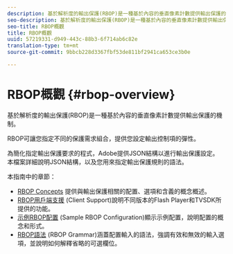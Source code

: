 ```yaml
---
description: 基於解析度的輸出保護(RBOP)是一種基於內容的垂直像素計數提供輸出保護的機制。
seo-description: 基於解析度的輸出保護(RBOP)是一種基於內容的垂直像素計數提供輸出保護的機制。
seo-title: RBOP概觀
title: RBOP概觀
uuid: 57219331-d949-443c-88b3-6f714ab6c82e
translation-type: tm+mt
source-git-commit: 9bbcb228d3367fbf53de811bf2941ca653ce3b0e

---
```



# RBOP概觀 {#rbop-overview}

基於解析度的輸出保護(RBOP)是一種基於內容的垂直像素計數提供輸出保護的機制。

RBOP可讓您指定不同的保護需求組合，提供您設定輸出控制項的彈性。

為簡化指定輸出保護要求的程式，Adobe提供JSON結構以進行輸出保護設定。 本檔案詳細說明JSON結構，以及您用來指定輸出保護規則的語法。

本指南中的章節：

* [RBOP Concepts](../RBOP/output-protection-concepts.md) 提供與輸出保護相關的配置、選項和含義的概念概述。
* [RBOP用戶端支援](../RBOP/client-support.md) (Client Support)說明不同版本的Flash Player和TVSDK所提供的功能。
* [示例RBOP配置](../RBOP/sample-output-protection-config.md) (Sample RBOP Configuration)顯示示例配置，說明配置的概念和形式。
* [RBOP語法](../RBOP/output-protection-grammar.md) (RBOP Grammar)涵蓋配置輸入的語法，強調有效和無效的輸入選項，並說明如何解釋省略的可選欄位。

